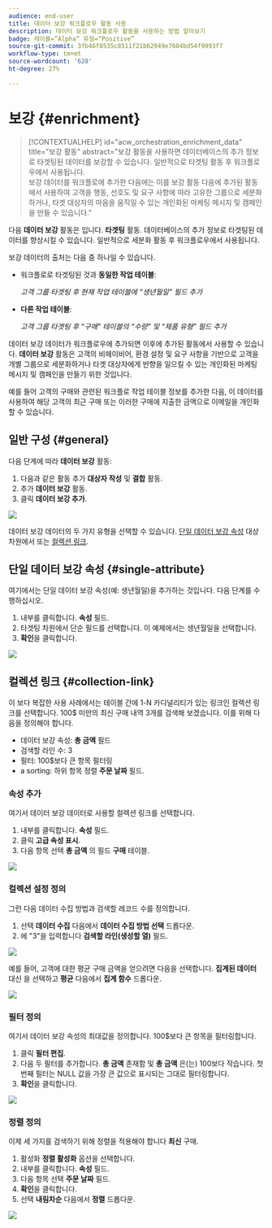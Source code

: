 ```yaml
---
audience: end-user
title: 데이터 보강 워크플로우 활동 사용
description: 데이터 보강 워크플로우 활동을 사용하는 방법 알아보기
badge: 레이블=“Alpha” 유형=“Positive”
source-git-commit: 3fb46f0535c8511f21b62949e7604bd54f9993f7
workflow-type: tm+mt
source-wordcount: '628'
ht-degree: 27%

---
```



# 보강 {#enrichment}

>[!CONTEXTUALHELP]
>id="acw_orchestration_enrichment_data"
>title="보강 활동"
>abstract="보강 활동을 사용하면 데이터베이스의 추가 정보로 타겟팅된 데이터를 보강할 수 있습니다. 일반적으로 타겟팅 활동 후 워크플로우에서 사용됩니다.<br/>보강 데이터를 워크플로에 추가한 다음에는 이를 보강 활동 다음에 추가된 활동에서 사용하여 고객을 행동, 선호도 및 요구 사항에 따라 고유한 그룹으로 세분화하거나, 타겟 대상자의 마음을 움직일 수 있는 개인화된 마케팅 메시지 및 캠페인을 만들 수 있습니다."

다음 **데이터 보강** 활동은 입니다. **타겟팅** 활동. 데이터베이스의 추가 정보로 타겟팅된 데이터를 향상시킬 수 있습니다. 일반적으로 세분화 활동 후 워크플로우에서 사용됩니다.

보강 데이터의 출처는 다음 중 하나일 수 있습니다.

* 워크플로로 타겟팅된 것과 **동일한 작업 테이블**:

  *고객 그룹 타겟팅 후 현재 작업 테이블에 “생년월일” 필드 추가*

* **다른 작업 테이블**:

  *고객 그룹 타겟팅 후 “구매” 테이블의 “수량” 및 “제품 유형” 필드 추가*

데이터 보강 데이터가 워크플로우에 추가되면 이후에 추가된 활동에서 사용할 수 있습니다. **데이터 보강** 활동은 고객의 비헤이비어, 환경 설정 및 요구 사항을 기반으로 고객을 개별 그룹으로 세분화하거나 타겟 대상자에게 반향을 일으킬 수 있는 개인화된 마케팅 메시지 및 캠페인을 만들기 위한 것입니다.

예를 들어 고객의 구매와 관련된 워크플로 작업 테이블 정보를 추가한 다음, 이 데이터를 사용하여 해당 고객의 최근 구매 또는 이러한 구매에 지출한 금액으로 이메일을 개인화할 수 있습니다.

## 일반 구성 {#general}

다음 단계에 따라 **데이터 보강** 활동:

1. 다음과 같은 활동 추가 **대상자 작성** 및 **결합** 활동.
1. 추가 **데이터 보강** 활동.
1. 클릭 **데이터 보강 추가**.

![](../assets/workflow-enrichment1.png)

데이터 보강 데이터의 두 가지 유형을 선택할 수 있습니다. [단일 데이터 보강 속성](#single-attribute) 대상 차원에서 또는 [컬렉션 링크](#collection-link).

## 단일 데이터 보강 속성 {#single-attribute}

여기에서는 단일 데이터 보강 속성(예: 생년월일)을 추가하는 것입니다. 다음 단계를 수행하십시오.

1. 내부를 클릭합니다. **속성** 필드.
1. 타겟팅 차원에서 단순 필드를 선택합니다. 이 예제에서는 생년월일을 선택합니다.
1. **확인**&#x200B;을 클릭합니다.

![](../assets/workflow-enrichment2.png)

## 컬렉션 링크 {#collection-link}

이 보다 복잡한 사용 사례에서는 테이블 간에 1-N 카디널리티가 있는 링크인 컬렉션 링크를 선택합니다. 100$ 미만의 최신 구매 내역 3개를 검색해 보겠습니다. 이를 위해 다음을 정의해야 합니다.

* 데이터 보강 속성: **총 금액** 필드
* 검색할 라인 수: 3
* 필터: 100$보다 큰 항목 필터링
* a sorting: 하위 항목 정렬 **주문 날짜** 필드.

### 속성 추가

여기서 데이터 보강 데이터로 사용할 컬렉션 링크를 선택합니다.

1. 내부를 클릭합니다. **속성** 필드.
1. 클릭 **고급 속성 표시**.
1. 다음 항목 선택 **총 금액** 의 필드 **구매** 테이블.

![](../assets/workflow-enrichment3.png)

### 컬렉션 설정 정의

그런 다음 데이터 수집 방법과 검색할 레코드 수를 정의합니다.

1. 선택 **데이터 수집** 다음에서 **데이터 수집 방법 선택** 드롭다운.
1. 에 &quot;3&quot;을 입력합니다 **검색할 라인(생성할 열)** 필드.

![](../assets/workflow-enrichment4.png)

예를 들어, 고객에 대한 평균 구매 금액을 얻으려면 다음을 선택합니다. **집계된 데이터** 대신 을 선택하고 **평균** 다음에서 **집계 함수** 드롭다운.

![](../assets/workflow-enrichment5.png)

### 필터 정의

여기서 데이터 보강 속성의 최대값을 정의합니다. 100$보다 큰 항목을 필터링합니다.

1. 클릭 **필터 편집**.
1. 다음 두 필터를 추가합니다. **총 금액** 존재함 및 **총 금액** 은(는) 100보다 작습니다. 첫 번째 필터는 NULL 값을 가장 큰 값으로 표시되는 그대로 필터링합니다.
1. **확인**&#x200B;을 클릭합니다.

![](../assets/workflow-enrichment6.png)

### 정렬 정의

이제 세 가지를 검색하기 위해 정렬을 적용해야 합니다 **최신** 구매.

1. 활성화 **정렬 활성화** 옵션을 선택합니다.
1. 내부를 클릭합니다. **속성** 필드.
1. 다음 항목 선택 **주문 날짜** 필드.
1. **확인**&#x200B;을 클릭합니다.
1. 선택 **내림차순** 다음에서 **정렬** 드롭다운.

![](../assets/workflow-enrichment7.png)

<!--

Add other fields
use it in delivery


cardinality between the tables (1-N)
1. select attribute to use as enrichment data

    display advanced fields option
    i button

    note: attributes from the target dimension

1. Select how the data is collected
1. number of records to retrieve if want to retrieve a collection of multiple records
1. Apply filters and build rule

    select an existing filter
    save the filter for reuse
    view results of the filter visually or in code view

1. sort records using an attribute

leverage enrichment data in campaign

where we can use the enrichment data: personalize email, other use cases?

## Example

-->